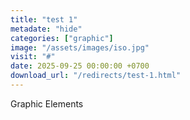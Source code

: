 ```yaml
---
title: "test 1"
metadate: "hide"
categories: ["graphic"]
image: "/assets/images/iso.jpg"
visit: "#"
date: 2025-09-25 00:00:00 +0700
download_url: "/redirects/test-1.html"
---
```

Graphic Elements
